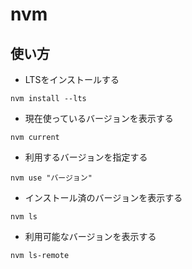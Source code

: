 # nvm

## 使い方
- LTSをインストールする
```
nvm install --lts
```
- 現在使っているバージョンを表示する
```
nvm current
```
- 利用するバージョンを指定する
```
nvm use "バージョン"
```
- インストール済のバージョンを表示する
```
nvm ls
```
- 利用可能なバージョンを表示する
```
nvm ls-remote
```
